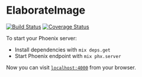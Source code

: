 # ElaborateImage

[![Build Status](https://travis-ci.org/bionikspoon/elaborate_image.svg?branch=develop)](https://travis-ci.org/bionikspoon/elaborate_image)
[![Coverage Status](https://coveralls.io/repos/github/bionikspoon/elaborate_image/badge.svg?branch=develop)](https://coveralls.io/github/bionikspoon/elaborate_image?branch=develop)

To start your Phoenix server:

* Install dependencies with `mix deps.get`
* Start Phoenix endpoint with `mix phx.server`

Now you can visit [`localhost:4000`](http://localhost:4000) from your browser.
